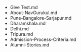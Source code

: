 - Give Test.md
- About-NavGurukul.md
- Pune-Bangalore-Sarjapur.md
- Dharamshala.md
- Delhi.md
- Tripura.md
- Admission-Process-Criteria.md
- Alumni-Stories.md


